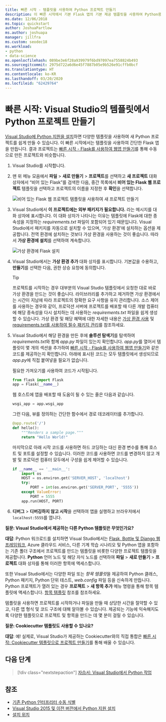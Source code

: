 ```yaml
---
title: 빠른 시작 - 템플릿을 사용하여 Python 프로젝트 만들기
description: 이 빠른 시작에서 기본 Flask 앱의 기본 제공 템플릿을 사용하여 Python용 Visual Studio 프로젝트를 만듭니다.
ms.date: 12/06/2018
ms.topic: quickstart
author: JoshuaPartlow
ms.author: joshuapa
manager: jillfra
ms.custom: seodec18
ms.workload:
- python
- data-science
ms.openlocfilehash: 089be3e6f28a939979f6bd97097ea7558824b493
ms.sourcegitcommit: 2975d722a6d6e45f7887b05e9b526e91cffb0bcf
ms.translationtype: HT
ms.contentlocale: ko-KR
ms.lasthandoff: 03/20/2020
ms.locfileid: "62429764"
---
```

# <a name="quickstart-create-a-python-project-from-a-template-in-visual-studio"></a>빠른 시작: Visual Studio의 템플릿에서 Python 프로젝트 만들기

[Visual Studio에 Python 지원을 설치](installing-python-support-in-visual-studio.md)하면 다양한 템플릿을 사용하여 새 Python 프로젝트를 쉽게 만들 수 있습니다. 이 빠른 시작에서는 템플릿을 사용하여 간단한 Flask 앱을 만듭니다. 결과 프로젝트는 [빠른 시작 - Flask를 사용하여 웹앱 만들기](../ide/quickstart-python.md)를 통해 수동으로 만든 프로젝트와 비슷합니다.

1. Visual Studio를 시작합니다.

1. 맨 위 메뉴 모음에서 **파일** > **새로 만들기** > **프로젝트**를 선택하고 **새 프로젝트** 대화 상자에서 “비어 있는 Flask”를 검색한 다음, 중간 목록에서 **비어 있는 Flask 웹 프로젝트** 템플릿을 선택하고 프로젝트의 이름을 지정한 후 **확인**을 선택합니다.

    ![비어 있는 Flask 웹 프로젝트 템플릿을 사용하여 새 프로젝트 만들기](media/quickstart-python-06-blank-flask-template.png)

1. Visual Studio에서 **이 프로젝트에는 외부 패키지가 필요합니다.** 라는 메시지를 대화 상자에 표시합니다. 이 대화 상자가 나타나는 이유는 템플릿에 Flask에 대한 종속성을 지정하는 *requirements.txt* 파일이 포함되어 있기 때문입니다. Visual Studio에서 패키지를 자동으로 설치할 수 있으며, ‘가상 환경’에 설치하는 옵션을 제공합니다. 전역 환경에 설치하는 것보다 가상 환경을 사용하는 것이 좋습니다. 따라서 **가상 환경에 설치**를 선택하여 계속합니다.

    ![가상 환경에 Flask 설치](media/quickstart-python-07-install-into-virtual-environment.png)

1. Visual Studio에서는 **가상 환경 추가** 대화 상자를 표시합니다. 기본값을 수용하고, **만들기**를 선택한 다음, 권한 상승 요청에 동의합니다.

    > [!Tip]
    > 프로젝트를 시작하는 경우 대부분의 Visual Studio 템플릿에서 요청한 대로 바로 가상 환경을 만드는 것이 좋습니다. 라이브러리를 추가하고 제거하면 가상 환경에서는 시간이 지남에 따라 프로젝트의 정확한 요구 사항을 유지 관리합니다. 소스 제어를 사용하는 경우와 같이, 프로덕션 서버에 프로젝트를 배포할 때 다른 개발 컴퓨터에 해당 종속성을 다시 설치하는 데 사용하는 *requirements.txt* 파일을 쉽게 생성할 수 있습니다. 가상 환경 및 해당 혜택에 대한 자세한 내용은 [가상 환경 사용](../python/selecting-a-python-environment-for-a-project.md#use-virtual-environments) 및 [requirements.txt를 사용하여 필수 패키지 관리](../python/managing-required-packages-with-requirements-txt.md)를 참조하세요.

1. Visual Studio에서 해당 환경을 만든 후에 **솔루션 탐색기**를 탐색하여 *requirements.txt*와 함께 *app.py* 파일이 있는지 확인합니다. *app.py*를 열어서 템플릿이 몇 개의 섹션을 추가하여 [빠른 시작 - Flask를 사용하여 웹앱 만들기](../ide/quickstart-python.md)와 같은 코드를 제공하는지 확인합니다. 아래에 표시된 코드는 모두 템플릿에서 생성되므로 *app.py*에 직접 붙여넣을 필요가 없습니다.

    필요한 가져오기를 사용하여 코드가 시작됩니다.

    ```python
    from flask import Flask
    app = Flask(__name__)
    ```

    웹 호스트에 앱을 배포할 때 도움이 될 수 있는 줄은 다음과 같습니다.

    ```python
    wsgi_app = app.wsgi_app
    ```

    그런 다음, 뷰를 정의하는 간단한 함수에서 경로 데코레이터를 추가합니다.

    ```python
    @app.route('/')
    def hello():
        """Renders a sample page."""
        return "Hello World!"
    ```

    마지막으로 아래 시작 코드를 사용하면 하드 코딩하는 대신 환경 변수를 통해 호스트 및 포트를 설정할 수 있습니다. 이러한 코드를 사용하면 코드를 변경하지 않고 개발 및 프로덕션 컴퓨터 모두에서 구성을 쉽게 제어할 수 있습니다.

    ```python
    if __name__ == '__main__':
        import os
        HOST = os.environ.get('SERVER_HOST', 'localhost')
        try:
            PORT = int(os.environ.get('SERVER_PORT', '5555'))
        except ValueError:
            PORT = 5555
        app.run(HOST, PORT)
    ```

1. **디버그** > **디버깅하지 않고 시작**을 선택하여 앱을 실행하고 브라우저에서 `localhost:5555`를 엽니다.

**질문: Visual Studio에서 제공하는 다른 Python 템플릿은 무엇인가요?**

**대답**: Python 워크로드를 설치하면 Visual Studio에서는 [Flask, Bottle 및 Django 웹 프레임워크](../python/python-web-application-project-templates.md), Azure 클라우드 서비스, 다른 기계 학습 시나리오 및 Python 앱을 포함하는 기존 폴더 구조에서 프로젝트를 만드는 템플릿을 비롯한 다양한 프로젝트 템플릿을 제공합니다. **Python** 언어 노드 및 해당 자식 노드를 선택하여 **파일** > **새로 만들기** > **프로젝트** 대화 상자를 통해 이러한 항목에 액세스합니다.

또한 Visual Studio에서는 다양한 파일 또는 *항목 템플릿*을 제공하여 Python 클래스, Python 패키지, Python 단위 테스트, *web.config* 파일 등을 신속하게 만듭니다. Python 프로젝트가 열려 있는 경우 **프로젝트** > **새 항목 추가** 메뉴 명령을 통해 항목 템플릿에 액세스합니다. [항목 템플릿](python-item-templates.md) 참조를 참조하세요.

템플릿을 사용하면 프로젝트를 시작하거나 파일을 만들 때 상당한 시간을 절약할 수 있고, 다른 앱 형식 및 코드 구조에 대해 알아볼 수 있습니다. 제공되는 기능에 익숙해지도록 다양한 템플릿으로 프로젝트 및 항목을 만드는 데 몇 분이 걸릴 수 있습니다.

**질문: Cookiecutter 템플릿도 사용할 수 있나요?**

**대답**: 예! 실제로, Visual Studio가 제공하는 Cookiecutter와의 직접 통합은 [빠른 시작: Cookiecutter 템플릿으로 프로젝트 만들기](../python/quickstart-04-python-in-visual-studio-project-from-cookiecutter.md)를 통해 배울 수 있습니다.

## <a name="next-steps"></a>다음 단계

> [!div class="nextstepaction"]
> [자습서: Visual Studio에서 Python 작업](tutorial-working-with-python-in-visual-studio-step-01-create-project.md)

## <a name="see-also"></a>참조

- [기존 Python 인터프리터 수동 식별](managing-python-environments-in-visual-studio.md#manually-identify-an-existing-environment)
- [Visual Studio 2015 및 이전 버전에서 Python 지원 설치](installing-python-support-in-visual-studio.md)
- [설치 위치](installing-python-support-in-visual-studio.md#install-locations)
